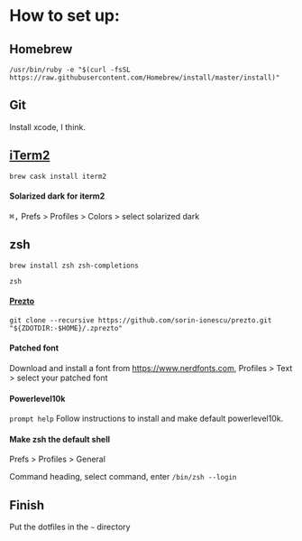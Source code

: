 # How to set up:


## Homebrew
`/usr/bin/ruby -e "$(curl -fsSL https://raw.githubusercontent.com/Homebrew/install/master/install)"`


## Git
Install xcode, I think.


## [iTerm2](https://www.iterm2.com/downloads.html)
`brew cask install iterm2`
#### Solarized dark for iterm2
<kbd>⌘,</kbd> Prefs > Profiles > Colors > select solarized dark


## zsh
`brew install zsh zsh-completions`

`zsh`
#### [Prezto](https://github.com/sorin-ionescu/prezto)
`git clone --recursive https://github.com/sorin-ionescu/prezto.git "${ZDOTDIR:-$HOME}/.zprezto"` 
#### Patched font
Download and install a font from https://www.nerdfonts.com, Profiles > Text > select your patched font
#### Powerlevel10k
`prompt help`
Follow instructions to install and make default powerlevel10k.
#### Make zsh the default shell
Prefs > Profiles > General

Command heading, select command, enter `/bin/zsh --login`

## Finish
Put the dotfiles in the `~` directory
